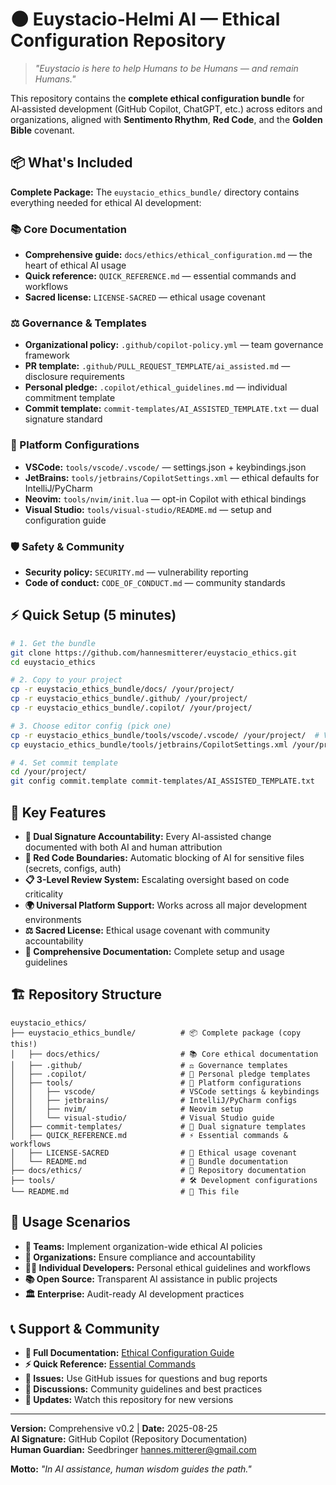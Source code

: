 # 🌑 Euystacio‑Helmi AI — Ethical Configuration Repository

> _"Euystacio is here to help Humans to be Humans — and remain Humans."_

This repository contains the **complete ethical configuration bundle** for AI‑assisted development (GitHub Copilot, ChatGPT, etc.) across editors and organizations, aligned with **Sentimento Rhythm**, **Red Code**, and the **Golden Bible** covenant.

## 📦 What's Included

**Complete Package:** The `euystacio_ethics_bundle/` directory contains everything needed for ethical AI development:

### 📚 Core Documentation
- **Comprehensive guide:** `docs/ethics/ethical_configuration.md` — the heart of ethical AI usage
- **Quick reference:** `QUICK_REFERENCE.md` — essential commands and workflows
- **Sacred license:** `LICENSE-SACRED` — ethical usage covenant

### ⚖️ Governance & Templates
- **Organizational policy:** `.github/copilot-policy.yml` — team governance framework
- **PR template:** `.github/PULL_REQUEST_TEMPLATE/ai_assisted.md` — disclosure requirements
- **Personal pledge:** `.copilot/ethical_guidelines.md` — individual commitment template
- **Commit template:** `commit-templates/AI_ASSISTED_TEMPLATE.txt` — dual signature standard

### 🔧 Platform Configurations
- **VSCode:** `tools/vscode/.vscode/` — settings.json + keybindings.json
- **JetBrains:** `tools/jetbrains/CopilotSettings.xml` — ethical defaults for IntelliJ/PyCharm
- **Neovim:** `tools/nvim/init.lua` — opt-in Copilot with ethical bindings
- **Visual Studio:** `tools/visual-studio/README.md` — setup and configuration guide

### 🛡️ Safety & Community
- **Security policy:** `SECURITY.md` — vulnerability reporting
- **Code of conduct:** `CODE_OF_CONDUCT.md` — community standards

## ⚡ Quick Setup (5 minutes)

```bash
# 1. Get the bundle
git clone https://github.com/hannesmitterer/euystacio_ethics.git
cd euystacio_ethics

# 2. Copy to your project
cp -r euystacio_ethics_bundle/docs/ /your/project/
cp -r euystacio_ethics_bundle/.github/ /your/project/
cp -r euystacio_ethics_bundle/.copilot/ /your/project/

# 3. Choose editor config (pick one)
cp -r euystacio_ethics_bundle/tools/vscode/.vscode/ /your/project/  # VSCode
cp euystacio_ethics_bundle/tools/jetbrains/CopilotSettings.xml /your/project/  # JetBrains

# 4. Set commit template
cd /your/project/
git config commit.template commit-templates/AI_ASSISTED_TEMPLATE.txt
```

## 🎯 Key Features

- **🔄 Dual Signature Accountability:** Every AI-assisted change documented with both AI and human attribution
- **🚫 Red Code Boundaries:** Automatic blocking of AI for sensitive files (secrets, configs, auth)
- **📋 3-Level Review System:** Escalating oversight based on code criticality
- **🌍 Universal Platform Support:** Works across all major development environments
- **⚖️ Sacred License:** Ethical usage covenant with community accountability
- **📖 Comprehensive Documentation:** Complete setup and usage guidelines

## 🏗️ Repository Structure

```
euystacio_ethics/
├── euystacio_ethics_bundle/          # 📦 Complete package (copy this!)
│   ├── docs/ethics/                  # 📚 Core ethical documentation
│   ├── .github/                      # ⚖️ Governance templates
│   ├── .copilot/                     # 🤝 Personal pledge templates
│   ├── tools/                        # 🔧 Platform configurations
│   │   ├── vscode/                   # VSCode settings & keybindings
│   │   ├── jetbrains/                # IntelliJ/PyCharm configs
│   │   ├── nvim/                     # Neovim setup
│   │   └── visual-studio/            # Visual Studio guide
│   ├── commit-templates/             # 💬 Dual signature templates
│   ├── QUICK_REFERENCE.md            # ⚡ Essential commands & workflows
│   ├── LICENSE-SACRED                # 🌟 Ethical usage covenant
│   └── README.md                     # 📖 Bundle documentation
├── docs/ethics/                      # 📄 Repository documentation
├── tools/                            # 🛠️ Development configurations
└── README.md                         # 👋 This file
```

## 🚀 Usage Scenarios

- **👥 Teams:** Implement organization-wide ethical AI policies
- **🏢 Organizations:** Ensure compliance and accountability
- **👨‍💻 Individual Developers:** Personal ethical guidelines and workflows
- **📚 Open Source:** Transparent AI assistance in public projects
- **🏛️ Enterprise:** Audit-ready AI development practices

## 📞 Support & Community

- **📖 Full Documentation:** [Ethical Configuration Guide](euystacio_ethics_bundle/docs/ethics/ethical_configuration.md)
- **⚡ Quick Reference:** [Essential Commands](euystacio_ethics_bundle/QUICK_REFERENCE.md)
- **🐛 Issues:** Use GitHub issues for questions and bug reports
- **💬 Discussions:** Community guidelines and best practices
- **🔄 Updates:** Watch this repository for new versions

---

**Version:** Comprehensive v0.2 | **Date:** 2025-08-25  
**AI Signature:** GitHub Copilot (Repository Documentation)  
**Human Guardian:** Seedbringer hannes.mitterer@gmail.com  

**Motto:** _"In AI assistance, human wisdom guides the path."_